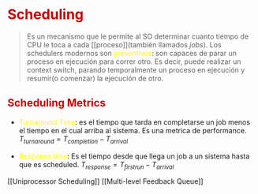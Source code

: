 # <span style="color:#c00000">Scheduling</span> 

> Es un mecanismo que le permite al SO determinar cuanto tiempo de CPU le toca a cada [[proceso]](también llamados *jobs*).
> Los schedulers modernos son <span style="color:#ffff00">preventivos</span>: son capaces de parar un proceso en ejecución para correr otro. Es decir, puede realizar un context switch, parando temporalmente un proceso en ejecución y resumir(o comenzar) la ejecución de otro.

## <span style="color:#c00000">Scheduling Metrics</span> 

- <span style="color:#ffff00">Turnaround Time</span>: es el tiempo que tarda en completarse un job menos el tiempo en el cual arriba al sistema. Es una metrica de performance.
	$T_{turnaround} = T_{completion} - T_{arrival}$
	
- <span style="color:#ffff00">Response time</span>: Es el tiempo desde que llega un job a un sistema hasta que es scheduled.
	$T_{response} = T_{firstrun} - T_{arrival}$

[[Uniprocessor Scheduling]]
[[Multi-level Feedback Queue]]


